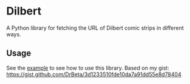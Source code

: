 # Dilbert
 A Python library for fetching the URL of Dilbert comic strips in different ways.
## Usage
 See the [example](https://github.com/DilbertTech/Dilbert.py/blob/master/dilbert/Example.py) to see how to use this library.
 Based on my gist: https://gist.github.com/DrBeta/3d1233510fde10da7a91dd55e8d78404
